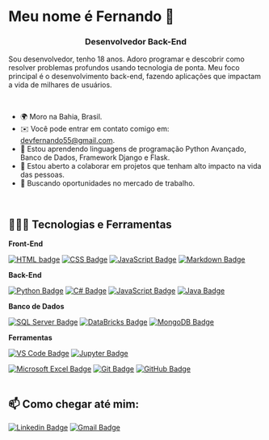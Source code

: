 Meu nome é Fernando 🫡
==========================

<h3 align="center">Desenvolvedor Back-End</h3>

Sou desenvolvedor, tenho 18 anos. Adoro programar e descobrir como resolver problemas profundos usando tecnologia de ponta. Meu foco principal é o desenvolvimento back-end, fazendo aplicações que impactam a vida de milhares de usuários.

<br>

* 🌍 Moro na Bahia, Brasil.
* ✉️ Você pode entrar em contato comigo em: [devfernando55@gmail.com](mailto:devfernando55@gmail.com).
* 🧠 Estou aprendendo linguagens de programação Python Avançado, Banco de Dados, Framework Django e Flask.
* 🤝 Estou aberto a colaborar em projetos que tenham alto impacto na vida das pessoas.
* 👀 Buscando oportunidades no mercado de trabalho.
<br>

## 👨🏾‍💻 Tecnologias e Ferramentas

**Front-End**  

[![HTML badge](https://img.shields.io/badge/HTML5-E34F26?style=for-the-badge&logo=html5&logoColor=white)](https://github.com/devfernando10)
[![CSS Badge](https://img.shields.io/badge/CSS3-1572B6?style=for-the-badge&logo=css3&logoColor=white)](https://github.com/devfernando10)
[![JavaScript Badge](https://img.shields.io/badge/JavaScript-F7DF1E?style=for-the-badge&logo=javascript&logoColor=black)](https://github.com/devfernando10) 
[![Markdown Badge](https://img.shields.io/badge/Markdown-000000?style=for-the-badge&logo=markdown&logoColor=white)](https://github.com/devfernando10)


**Back-End**  

[![Python Badge](https://img.shields.io/badge/Python-14354C?style=for-the-badge&logo=python&logoColor=white)](https://github.com/devfernando10)
[![C# Badge](https://img.shields.io/badge/C%23-239120?style=for-the-badge&logo=c-sharp&logoColor=white)](https://github.com/devfernando10)
[![JavaScript Badge](https://img.shields.io/badge/JavaScript-323330?style=for-the-badge&logo=javascript&logoColor=F7DF1E)](https://github.com/devfernando10)
[![Java Badge](https://img.shields.io/badge/Java-ED8B00?style=for-the-badge&logo=openjdk&logoColor=white)](https://github.com/devfernando10)


**Banco de Dados**

[![SQL Server Badge](https://img.shields.io/badge/Microsoft%20SQL%20Server-CC2927?style=for-the-badge&logo=microsoft%20sql%20server&logoColor=white)](https://github.com/devfernando10)
[![DataBricks Badge](https://img.shields.io/badge/Databricks-FF3621?style=for-the-badge&logo=Databricks&logoColor=white)](https://github.com/devfernando10)
[![MongoDB Badge](https://img.shields.io/badge/MongoDB-4EA94B?style=for-the-badge&logo=mongodb&logoColor=white)](https://github.com/devfernando10)


**Ferramentas** 

[![VS Code Badge](https://img.shields.io/badge/Visual_Studio_Code-5C2D91?style=for-the-badge&logo=visual%20studio%20code&logoColor=white)](https://github.com/devfernando10)
[![Jupyter Badge](https://img.shields.io/badge/Jupyter-F37626.svg?&style=for-the-badge&logo=Jupyter&logoColor=white)](https://github.com/devfernando10)


[![Microsoft Excel Badge](https://img.shields.io/badge/Microsoft_Excel-217346?style=for-the-badge&logo=microsoft-excel&logoColor=white)](https://github.com/devfernando10)
[![Git Badge](https://img.shields.io/badge/GIT-E44C30?style=for-the-badge&logo=git&logoColor=white)](https://github.com/devfernando10)
[![GitHub Badge](https://img.shields.io/badge/GitHub-100000?style=for-the-badge&logo=github&logoColor=white)](https://github.com/devfernando10)
<br>
<br>
## :mailbox: Como chegar até mim:  
[![Linkedin Badge](https://img.shields.io/badge/LinkedIn-0077B5?style=for-the-badge&logo=linkedin&logoColor=white&link=https://www.linkedin.com/in/fernando-santana-22656428a//)](https://www.linkedin.com/in/fernando-santana-22656428a/)
[![Gmail Badge](https://img.shields.io/badge/Gmail-D14836?style=for-the-badge&logo=gmail&logoColor=white&link=mailto:devfernando55@gmail.com)](mailto:devfernando55@gmail.com)
